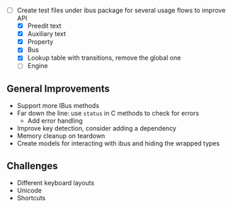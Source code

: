 - [ ] Create test files under ibus package for several usage flows to improve API
    - [x] Preedit text
    - [x] Auxiliary text
    - [x] Property
    - [x] Bus
    - [x] Lookup table with transitions, remove the global one
    - [ ] Engine

## General Improvements

- Support more IBus methods
- Far down the line: use `status` in C methods to check for errors
    - Add error handling
- Improve key detection, consider adding a dependency
- Memory cleanup on teardown
- Create models for interacting with ibus and hiding the wrapped types

## Challenges

- Different keyboard layouts
- Unicode
- Shortcuts
